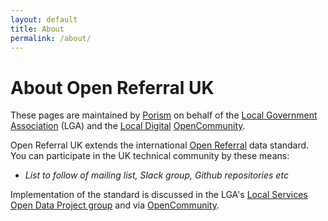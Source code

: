 ```yaml
---
layout: default
title: About
permalink: /about/
---
```

# About Open Referral UK
These pages are maintained by [Porism](https://porism.com/) on behalf of the [Local Government Association](https://www.local.gov.uk/) (LGA) and the [Local Digital](https://localdigital.gov.uk/) [OpenCommunity](https://opencommunity.org.uk/).

Open Referral UK extends the international [Open Referral](https://openreferral.org/) data standard. You can participate in the UK technical community by these means:

* _List to follow of mailing list, Slack group, Github repositories etc_

Implementation of the standard is discussed in the LGA's [Local Services Open Data Project group](https://khub.net/group/local-services-open-data-project) and via [OpenCommunity](https://opencommunity.org.uk/).
